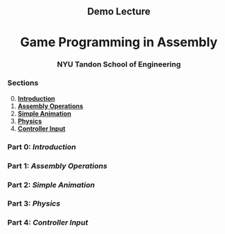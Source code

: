 <h2 align=center>Demo Lecture</h2>

<h1 align=center>Game Programming in Assembly</h1>

<h3 align=center>NYU Tandon School of Engineering</h3>

### Sections

0. [**Introduction**](#part-0-introduction)
1. [**Assembly Operations**](#part-1-assembly-operations)
2. [**Simple Animation**](#part-2-the-interface-perspective)
3. [**Physics**](#part-3-in-the-wild)
4. [**Controller Input**](#part-4-controller-input)

### Part 0: _Introduction_

### Part 1: _Assembly Operations_

### Part 2: _Simple Animation_

### Part 3: _Physics_

### Part 4: _Controller Input_
